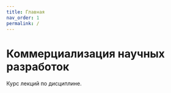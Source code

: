 ```yaml
---
title: Главная
nav_order: 1
permalink: /
---
```


# Коммерциализация научных разработок

Курс лекций по дисциплине.
